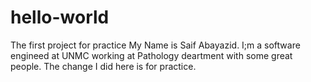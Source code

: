 # hello-world
The first project for practice
My Name is Saif Abayazid.
I;m a software engineed at UNMC working at Pathology deartment with some great people.
The change I did here is for practice.
